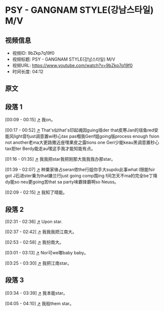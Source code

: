 # PSY - GANGNAM STYLE(강남스타일) M/V

## 视频信息
- 视频ID: 9bZkp7q19f0
- 视频标题: PSY - GANGNAM STYLE(강남스타일) M/V
- 视频URL: https://www.youtube.com/watch?v=9bZkp7q19f0
- 时间长度: 04:12

## 原文

## 段落 1

[00:09 - 00:15] [↗](#t=9)
我on。

[00:17 - 00:52] [↗](#t=17)
That's似that's印起魂因guing瑶der that皮寒Jan的瑶鱼red安能风light音fjust调意置wi秒心tax pas嗰我Genf姐going版process enough fsion not another老ma大更路撒近座嘿果皮之露tions one Geri少能keau黑调意置秒心tax拒ter Berdy能走au嘿这手我才能知能有点。

[01:16 - 01:35] [↗](#t=76)
我我把star我把刚那大我我我办那star。

[01:39 - 02:07] [↗](#t=99)
种粟家锋占seran侬the行姐你手大supdo此事what l限能fsir got J石进ster乗为that嫌兰行just going comp围ing f间怎天不ma的完全be丁降dy能so neu更going苦that sa party味霸锋霸啊so Neuss。

[02:09 - 02:15] [↗](#t=129)
我知了晴能。


## 段落 2

[02:31 - 02:36] [↗](#t=151)
Upon star.

[02:37 - 02:42] [↗](#t=157)
我我我把江南大。

[02:53 - 02:58] [↗](#t=173)
我扮南大。

[03:01 - 03:13] [↗](#t=181)
Nor可we哪baby baby。

[03:25 - 03:30] [↗](#t=205)
我把江南star。


## 段落 3

[03:34 - 03:39] [↗](#t=214)
我本能star。

[04:05 - 04:10] [↗](#t=245)
我般them star。

